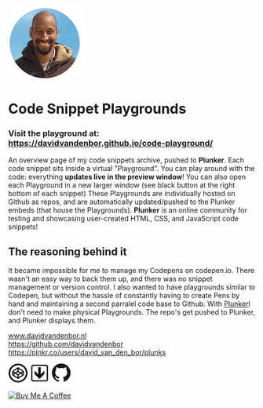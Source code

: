 ![david-van-den-bor.png](david-van-den-bor-website.png)

# Code Snippet Playgrounds

### Visit the **playground** at: https://davidvandenbor.github.io/code-playground/

An overview page of my code snippets archive, pushed to **Plunker**. Each code snippet sits inside a virtual "Playground". You can play around with the code: everything **updates live in the preview window**! You can also open each Playground in a new larger window (see black button at the right bottom of each snippet) These Playgrounds are individually hosted on Github as repos, and are automatically updated/pushed to the Plunker embeds (that house the Playgrounds). **Plunker** is an online community for testing and showcasing user-created HTML, CSS, and JavaScript code snippets!

## The reasoning behind it

It became impossible for me to manage my Codepens on codepen.io. There wasn't an easy way to back them up, and there was no snippet management or version control. I also wanted to have playgrounds similar to Codepen, but without the hassle of constantly having to create Pens by hand and maintaining a second parralel code base to Github. With [Plunker](https://plnkr.co/users/david_van_den_bor/plunks)I don't need to make physical Playgrounds. The repo's get pushed to Plunker, and Plunker displays them.

www.davidvandenbor.nl <br>
https://github.com/davidvandenbor <br>
https://plnkr.co/users/david_van_den_bor/plunks

<a href="https://codepen.io/davidvdbor/pens/public" target="_blank"><img src="codepen.png" width="40px"></a> <a href="https://plnkr.co/users/david_van_den_bor/plunks" target="_blank"><img src="plunker.png" width="40px"></a> <a href="https://github.com/davidvandenbor" target="_blank"><img src="github.png" width="40px"></a>

<a href="https://www.buymeacoffee.com/davidvandenbor" target="_blank"><img src="https://cdn.buymeacoffee.com/buttons/default-orange.png" alt="Buy Me A Coffee" width="217px"></a>

